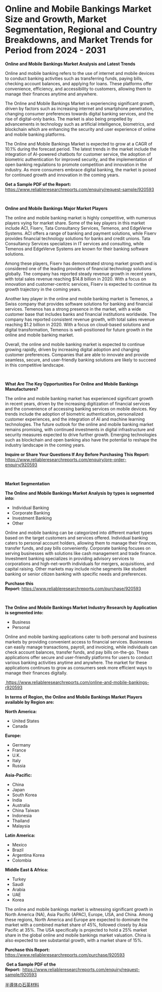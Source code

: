<p><h1>Online and Mobile Bankings Market Size and Growth, Market Segmentation, Regional and Country Breakdowns, and Market Trends for Period from 2024 -  2031</h1></p><p><strong>Online and Mobile Bankings Market Analysis and Latest Trends</strong></p>
<p><p>Online and mobile banking refers to the use of internet and mobile devices to conduct banking activities such as transferring funds, paying bills, checking account balances, and applying for loans. These platforms offer convenience, efficiency, and accessibility to customers, allowing them to manage their finances anytime and anywhere.</p><p>The Online and Mobile Bankings Market is experiencing significant growth, driven by factors such as increasing internet and smartphone penetration, changing consumer preferences towards digital banking services, and the rise of digital-only banks. The market is also being propelled by advancements in technology such as artificial intelligence, biometrics, and blockchain which are enhancing the security and user experience of online and mobile banking platforms.</p><p>The Online and Mobile Bankings Market is expected to grow at a CAGR of 10.1% during the forecast period. The latest trends in the market include the integration of AI-powered chatbots for customer service, the adoption of biometric authentication for improved security, and the implementation of open banking regulations to promote competition and innovation in the industry. As more consumers embrace digital banking, the market is poised for continued growth and innovation in the coming years.</p></p>
<p><strong>Get a Sample PDF of the Report:&nbsp;</strong> <a href="https://www.reliableresearchreports.com/enquiry/request-sample/920593">https://www.reliableresearchreports.com/enquiry/request-sample/920593</a></p>
<p>&nbsp;</p>
<p><strong>Online and Mobile Bankings Major Market Players</strong></p>
<p><p>The online and mobile banking market is highly competitive, with numerous players vying for market share. Some of the key players in this market include ACI, Fiserv, Tata Consultancy Services, Temenos, and EdgeVerve Systems. ACI offers a range of banking and payment solutions, while Fiserv provides financial technology solutions for banks and credit unions. Tata Consultancy Services specializes in IT services and consulting, while Temenos and EdgeVerve Systems are known for their banking software solutions.</p><p>Among these players, Fiserv has demonstrated strong market growth and is considered one of the leading providers of financial technology solutions globally. The company has reported steady revenue growth in recent years, with total sales revenue reaching $14.8 billion in 2020. With a focus on innovation and customer-centric services, Fiserv is expected to continue its growth trajectory in the coming years.</p><p>Another key player in the online and mobile banking market is Temenos, a Swiss company that provides software solutions for banking and financial services. Temenos has a strong presence in the market, with a wide customer base that includes banks and financial institutions worldwide. The company has reported consistent revenue growth, with total sales revenue reaching $1.2 billion in 2020. With a focus on cloud-based solutions and digital transformation, Temenos is well-positioned for future growth in the online and mobile banking market.</p><p>Overall, the online and mobile banking market is expected to continue growing rapidly, driven by increasing digital adoption and changing customer preferences. Companies that are able to innovate and provide seamless, secure, and user-friendly banking solutions are likely to succeed in this competitive landscape.</p></p>
<p>&nbsp;</p>
<p><strong>What Are The Key Opportunities For Online and Mobile Bankings Manufacturers?</strong></p>
<p><p>The online and mobile banking market has experienced significant growth in recent years, driven by the increasing digitization of financial services and the convenience of accessing banking services on mobile devices. Key trends include the adoption of biometric authentication, personalized customer experiences, and the integration of AI and machine learning technologies. The future outlook for the online and mobile banking market remains promising, with continued investments in digital infrastructure and security measures expected to drive further growth. Emerging technologies such as blockchain and open banking also have the potential to reshape the industry landscape in the coming years.</p></p>
<p><strong>Inquire or Share Your Questions If Any Before Purchasing This Report:</strong> <a href="https://www.reliableresearchreports.com/enquiry/pre-order-enquiry/920593">https://www.reliableresearchreports.com/enquiry/pre-order-enquiry/920593</a></p>
<p>&nbsp;</p>
<p><strong>Market Segmentation</strong></p>
<p><strong>The Online and Mobile Bankings Market Analysis by types is segmented into:</strong></p>
<p><ul><li>Individual Banking</li><li>Corporate Banking</li><li>Investment Banking</li><li>Other</li></ul></p>
<p><p>Online and mobile banking can be categorized into different market types based on the target customers and services offered. Individual banking caters to personal account holders, allowing them to manage their finances, transfer funds, and pay bills conveniently. Corporate banking focuses on serving businesses with solutions like cash management and trade finance. Investment banking specializes in providing advisory services to corporations and high-net-worth individuals for mergers, acquisitions, and capital raising. Other markets may include niche segments like student banking or senior citizen banking with specific needs and preferences.</p></p>
<p><strong>Purchase this Report:&nbsp;</strong><a href="https://www.reliableresearchreports.com/purchase/920593">https://www.reliableresearchreports.com/purchase/920593</a></p>
<p>&nbsp;</p>
<p><strong>The Online and Mobile Bankings Market Industry Research by Application is segmented into:</strong></p>
<p><ul><li>Business</li><li>Personal</li></ul></p>
<p><p>Online and mobile banking applications cater to both personal and business markets by providing convenient access to financial services. Businesses can easily manage transactions, payroll, and invoicing, while individuals can check account balances, transfer funds, and pay bills on-the-go. These applications offer secure and user-friendly platforms for users to conduct various banking activities anytime and anywhere. The market for these applications continues to grow as consumers seek more efficient ways to manage their finances digitally.</p></p>
<p><a href="https://www.reliableresearchreports.com/online-and-mobile-bankings-r920593">&nbsp;https://www.reliableresearchreports.com/online-and-mobile-bankings-r920593</a></p>
<p><strong>In terms of Region, the Online and Mobile Bankings Market Players available by Region are:</strong></p>
<p>
    <p> <strong> North America: </strong>
        <ul>
            <li>United States</li>
            <li>Canada</li>
        </ul>
        </p> 
    <p> <strong> Europe: </strong>
        <ul>
            <li>Germany</li>
            <li>France</li>
            <li>U.K.</li>
            <li>Italy</li>
            <li>Russia</li>
        </ul>
        </p> 
    <p> <strong> Asia-Pacific: </strong>
        <ul>
            <li>China</li>
            <li>Japan</li>
            <li>South Korea</li>
            <li>India</li>
            <li>Australia</li>
            <li>China Taiwan</li>
            <li>Indonesia</li>
            <li>Thailand</li>
            <li>Malaysia</li>
        </ul>
        </p> 
    <p> <strong> Latin America: </strong>
        <ul>
            <li>Mexico</li>
            <li>Brazil</li>
            <li>Argentina Korea</li>
            <li>Colombia</li>
        </ul>
        </p> 
    <p> <strong> Middle East & Africa: </strong>
        <ul>
            <li>Turkey</li>
            <li>Saudi</li>
            <li>Arabia</li>
            <li>UAE</li>
            <li>Korea</li>
        </ul>
    </p>
    </p>
<p><p>The online and mobile bankings market is witnessing significant growth in North America (NA), Asia Pacific (APAC), Europe, USA, and China. Among these regions, North America and Europe are expected to dominate the market with a combined market share of 45%, followed closely by Asia Pacific at 35%. The USA specifically is projected to hold a 25% market share in the global online and mobile bankings market valuation. China is also expected to see substantial growth, with a market share of 15%.</p></p>
<p><strong>Purchase this Report: </strong><a href="https://www.reliableresearchreports.com/purchase/920593">https://www.reliableresearchreports.com/purchase/920593</a></p>
<p>&nbsp;<strong>Get a Sample PDF of the Report:&nbsp;&nbsp;</strong><a href="https://www.reliableresearchreports.com/enquiry/request-sample/920593">https://www.reliableresearchreports.com/enquiry/request-sample/920593</a></p>
<p><strong></strong></p>
<p><p><a href="https://github.com/JoanaNitzsche/Market-Research-Report-List-1/blob/main/3021414175668.md">半導体の石英材料</a></p></p>